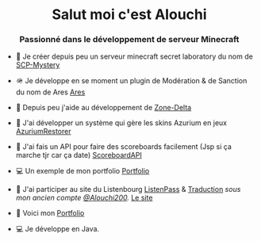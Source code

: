 <h1 align="center">Salut moi c'est Alouchi</h1>
<h3 align="center">Passionné dans le développement de serveur Minecraft</h3>

- 🥜 Je créer depuis peu un serveur minecraft secret laboratory du nom de [SCP-Mystery](https://discord.gg/zQEJAyTssk)

- 🪖 Je développe en se moment un plugin de Modération & de Sanction du nom de Ares [Ares](https://github.com/SCP-Mystery/Ares)

- 🔭 Depuis peu j'aide au développement de [Zone-Delta](https://zone-delta.xyz)

- 🚌 J'ai développer un système qui gère les skins Azurium en jeux [AzuriumRestorer](https://github.com/MoiLaVie/AzuriomRestorer)

- 🛵 J'ai fais un API pour faire des scoreboards facilement (Jsp si ça marche tjr car ça date) [ScoreboardAPI](https://github.com/MoiLaVie/Scoreboard-API)

- 💻 Un exemple de mon portfolio [Portfolio](https://github.com/MoiLaVie/Portfolio-Free)

- 🫙 J'ai participer au site du Listenbourg [ListenPass](https://github.com/Listenbourg/ListenPASS) & [Traduction](https://github.com/Listenbourg/Traduction) *sous mon ancien compte [@Alouchi200](https://github.com/Alouchi200).* [Le site](https://listenbourg.vincelinise.com)

- 🍞 Voici mon [Portfolio](http://alouchi200.free.fr/portfolio)

- 💻 Je développe en Java.
